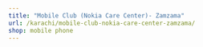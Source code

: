 ```yaml
---
title: "Mobile Club (Nokia Care Center)- Zamzama"
url: /karachi/mobile-club-nokia-care-center-zamzama/
shop: mobile phone
---
```

